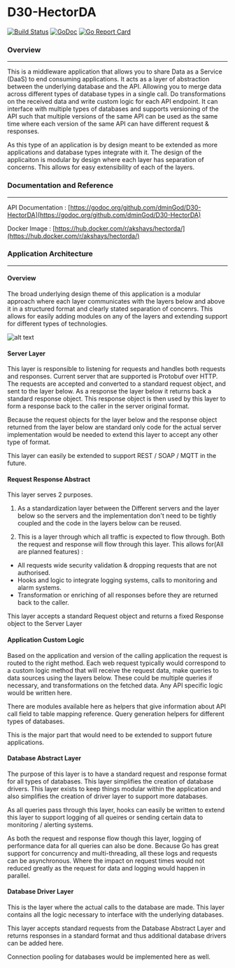 # D30-HectorDA
[![Build Status](https://travis-ci.org/dminGod/D30-HectorDA.svg?branch=master)](https://travis-ci.org/dminGod/D30-HectorDA) [![GoDoc](https://godoc.org/github.com/dminGod/D30-HectorDA?status.svg)](https://godoc.org/github.com/dminGod/D30-HectorDA)
[![Go Report Card](https://goreportcard.com/report/github.com/dminGod/D30-HectorDA)](https://goreportcard.com/report/github.com/dminGod/D30-HectorDA)
### Overview

---

This is a middleware application that allows you to share Data as a Service (DaaS) to end consuming applications. It acts as a layer of abstraction between the underlying database and the API. Allowing you to merge data across different types of database types in a single call. Do transformations on the received data and write custom logic for each API endpoint.
It can interface with multiple types of databases and supports versioning of the API such that multiple versions of the same API can be used as the same time where each version of the same API can have different request & responses.

As this type of an application is by design meant to be extended as more applications and database types integrate with it. The design of the applicaiton is modular by design where
each layer has separation of concerns. This allows for easy extensibility of each of the layers.


### Documentation and Reference

---

API Documentation : [https://godoc.org/github.com/dminGod/D30-HectorDA](https://godoc.org/github.com/dminGod/D30-HectorDA)

Docker Image : [https://hub.docker.com/r/akshays/hectorda/](https://hub.docker.com/r/akshays/hectorda/)

### Application Architecture

---

#### Overview
The broad underlying design theme of this application is a modular approach where each layer communicates with the layers below
and above it in a structured format and clearly stated separation of concenrs. This allows for easily adding modules on any of the layers and extending support for different types of technologies.

![alt text](https://raw.githubusercontent.com/dminGod/D30-HectorDA/master/references/architecture_diagram.jpg "Architecture Overview")

#### Server Layer
This layer is responsible to listening for requests and handles both requests and responses. Current server that are supported
is Protobuf over HTTP. The requests are accepted and converted to a standard request object, and sent to the layer below. As a response the layer
below it returns back a standard response object. This response object is then used by this layer to form a response back to the
caller in the server original format.

Because the request objects for the layer below and the response object returned from the layer below are standard only code for the actual
server implementation would be needed to extend this layer to accept any other type of format.

This layer can easily be extended to support REST / SOAP / MQTT in the future.

#### Request Response Abstract
This layer serves 2 purposes.

1) As a standardization layer between the Different servers and the layer below so the servers and the implementation
don't need to be tightly coupled and the code in the layers below can be reused.

2) This is a layer through which all traffic is expected to flow through. Both the request and response will flow through this layer.
This allows for(All are planned features) :
- All requests wide security validation & dropping requests that are not authorised.
- Hooks and logic to integrate logging systems, calls to monitoring and alarm systems.
- Transformation or enriching of all responses before they are returned back to the caller.

This layer accepts a standard Request object and returns a fixed Response object to the Server Layer


#### Application Custom Logic
Based on the application and version of the calling application the request is routed to the right method. Each web request typically
would correspond to a custom logic method that will receive the request data, make queries to data sources using the layers below.
These could be multiple queries if necessary, and transformations on the fetched data. Any API specific logic would be written here.

There are modules available here as helpers that give information about API call field to table mapping reference. Query generation
helpers for different types of databases.

This is the major part that would need to be extended to support future applications.


#### Database Abstract Layer
The purpose of this layer is to have a standard request and response format for all types of databases. This layer simplifies the creation of
database drivers. This layer exists to keep things modular within the application and also simplifies the creation of driver layer to support more databases.

As all queries pass through this layer, hooks can easily be written to extend this layer to support logging of all queires or sending certain data to
monitoring / alerting systems.

As both the request and response flow though this layer, logging of performance data for all queries can also be done. Because Go has great support
for concurrency and multi-threading, all these logs and requests can be asynchronous. Where the impact on request times would not reduced greatly
as the request for data and logging would happen in parallel.


#### Database Driver Layer
This is the layer where the actual calls to the database are made. This layer contains all the logic necessary to interface with the
underlying databases.

This layer accepts standard requests from the Database Abstract Layer and returns responses in a standard format and thus additional
database drivers can be added here.

Connection pooling for databases would be implemented here as well.






